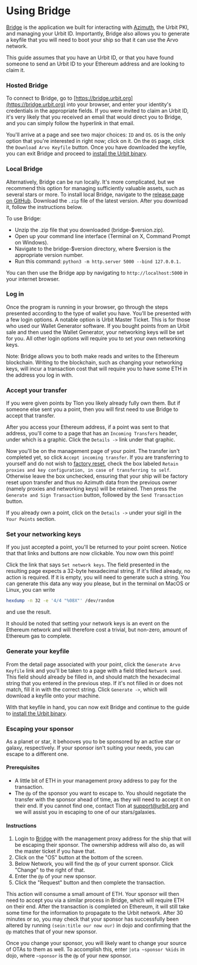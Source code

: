 # Using Bridge

[Bridge](https://github.com/urbit/bridge) is the application we built for interacting with [Azimuth](https://azimuth.network), the Urbit PKI, and managing your Urbit ID. Importantly, Bridge also allows you to generate a keyfile that you will need to boot your ship so that it can use the Arvo network.

This guide assumes that you have an Urbit ID, or that you have found someone to send an Urbit ID to your Ethereum address and are looking to claim it.

### Hosted Bridge <a href="#hosted-bridge" id="hosted-bridge"></a>

To connect to Bridge, go to [https://bridge.urbit.org](https://bridge.urbit.org) into your browser, and enter your identity's credentials in the appropriate fields. If you were invited to claim an Urbit ID, it's very likely that you received an email that would direct you to Bridge, and you can simply follow the hyperlink in that email.

You'll arrive at a page and see two major choices: `ID` and `OS`. `OS` is the only option that you're interested in right now; click on it. On the `OS` page, click the `Download Arvo Keyfile` button. Once you have downloaded the keyfile, you can exit Bridge and proceed to [install the Urbit binary](../../get-on-urbit.md#get-the-urbit-runtime).

### Local Bridge <a href="#local-bridge" id="local-bridge"></a>

Alternatively, Bridge can be run locally. It's more complicated, but we recommend this option for managing sufficiently valuable assets, such as several stars or more. To install local Bridge, navigate to the [release page on GitHub](https://github.com/urbit/bridge/releases/). Download the `.zip` file of the latest version. After you download it, follow the instructions below.

To use Bridge:

* Unzip the .zip file that you downloaded (bridge-$version.zip).
* Open up your command line interface (Terminal on X, Command Prompt on Windows).
* Navigate to the bridge-$version directory, where $version is the appropriate version number.
* Run this command: `python3 -m http.server 5000 --bind 127.0.0.1.`

You can then use the Bridge app by navigating to `http://localhost:5000` in your internet browser.

### Log in <a href="#log-in" id="log-in"></a>

Once the program is running in your browser, go through the steps presented according to the type of wallet you have. You’ll be presented with a few login options. A notable option is Urbit Master Ticket. This is for those who used our Wallet Generator software. If you bought points from an Urbit sale and then used the Wallet Generator, your networking keys will be set for you. All other login options will require you to set your own networking keys.

Note: Bridge allows you to both make reads and writes to the Ethereum blockchain. Writing to the blockchain, such as changing your networking keys, will incur a transaction cost that will require you to have some ETH in the address you log in with.

### Accept your transfer <a href="#accept-your-transfer" id="accept-your-transfer"></a>

If you were given points by Tlon you likely already fully own them. But if someone else sent you a point, then you will first need to use Bridge to accept that transfer.

After you access your Ethereum address, if a point was sent to that address, you'll come to a page that has an `Incoming Transfers` header, under which is a graphic. Click the `Details ->` link under that graphic.

Now you'll be on the management page of your point. The transfer isn't completed yet, so click `Accept incoming transfer`. If you are transferring to yourself and do not wish to [factory reset](guide-to-resets.md), check the box labeled `Retain proxies and key configuration, in case of transferring to self`. Otherwise leave the box unchecked, ensuring that your ship will be factory reset upon transfer and thus no Azimuth data from the previous owner (namely proxies and networking keys) will be retained. Then press the `Generate and Sign Transaction` button, followed by the `Send Transaction` button.

If you already own a point, click on the `Details ->` under your sigil in the `Your Points` section.

### Set your networking keys <a href="#set-your-networking-keys" id="set-your-networking-keys"></a>

If you just accepted a point, you'll be returned to your point screen. Notice that that links and buttons are now clickable. You now own this point!

Click the link that says `Set network keys`. The field presented in the resulting page expects a 32-byte hexadecimal string. If it's filled already, no action is required. If it is empty, you will need to generate such a string. You can generate this data any way you please, but in the terminal on MacOS or Linux, you can write

```sh
hexdump -n 32 -e '4/4 "%08X"' /dev/random
```

and use the result.

It should be noted that setting your network keys is an event on the Ethereum network and will therefore cost a trivial, but non-zero, amount of Ethereum gas to complete.

### Generate your keyfile <a href="#generate-your-keyfile" id="generate-your-keyfile"></a>

From the detail page associated with your point, click the `Generate Arvo Keyfile` link and you'll be taken to a page with a field titled `Network seed`. This field should already be filled in, and should match the hexadecimal string that you entered in the previous step. If it's not filled in or does not match, fill it in with the correct string. Click `Generate ->`, which will download a keyfile onto your machine.

With that keyfile in hand, you can now exit Bridge and continue to the guide to [install the Urbit binary](../../get-on-urbit.md#get-the-urbit-runtime).

### Escaping your sponsor <a href="#escaping-your-sponsor" id="escaping-your-sponsor"></a>

As a planet or star, it behooves you to be sponsored by an active star or galaxy, respectively. If your sponsor isn't suiting your needs, you can escape to a different one.

#### Prerequisites

* A little bit of ETH in your management proxy address to pay for the transaction.
* The `@p` of the sponsor you want to escape to. You should negotiate the transfer with the sponsor ahead of time, as they will need to accept it on their end. If you cannot find one, contact Tlon at support@urbit.org and we will assist you in escaping to one of our stars/galaxies.

#### Instructions

1. Login to [Bridge](https://bridge.urbit.org) with the management proxy address for the ship that will be escaping their sponsor. The ownership address will also do, as will the master ticket if you have that.
2. Click on the "OS" button at the bottom of the screen.
3. Below Network, you will find the `@p` of your current sponsor. Click "Change" to the right of that.
4. Enter the `@p` of your new sponsor.
5. Click the "Request" button and then complete the transaction.

This action will consume a small amount of ETH. Your sponsor will then need to accept you via a similar process in Bridge, which will require ETH on their end. After the transaction is completed on Ethereum, it will still take some time for the information to propagate to the Urbit network. After 30 minutes or so, you may check that your sponsor has successfully been altered by running `(sein:title our now our)` in dojo and confirming that the `@p` matches that of your new sponsor.

Once you change your sponsor, you will likely want to change your source of OTAs to them as well. To accomplish this, enter `|ota ~sponsor %kids` in dojo, where `~sponsor` is the `@p` of your new sponsor.
